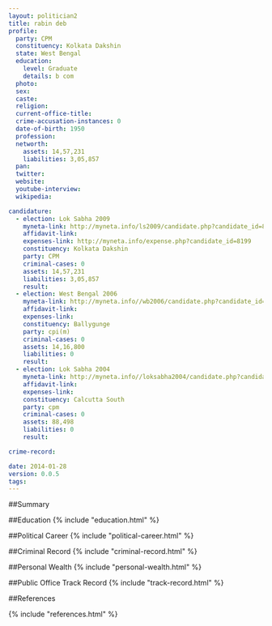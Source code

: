 ```yaml
---
layout: politician2
title: rabin deb
profile: 
  party: CPM
  constituency: Kolkata Dakshin
  state: West Bengal
  education: 
    level: Graduate
    details: b com
  photo: 
  sex: 
  caste: 
  religion: 
  current-office-title: 
  crime-accusation-instances: 0
  date-of-birth: 1950
  profession: 
  networth: 
    assets: 14,57,231
    liabilities: 3,05,857
  pan: 
  twitter: 
  website: 
  youtube-interview: 
  wikipedia: 

candidature: 
  - election: Lok Sabha 2009
    myneta-link: http://myneta.info/ls2009/candidate.php?candidate_id=8199
    affidavit-link: 
    expenses-link: http://myneta.info/expense.php?candidate_id=8199
    constituency: Kolkata Dakshin 
    party: CPM
    criminal-cases: 0
    assets: 14,57,231
    liabilities: 3,05,857
    result:  
  - election: West Bengal 2006
    myneta-link: http://myneta.info//wb2006/candidate.php?candidate_id=238
    affidavit-link: 
    expenses-link: 
    constituency: Ballygunge 
    party: cpi(m)
    criminal-cases: 0
    assets: 14,16,800
    liabilities: 0
    result:  
  - election: Lok Sabha 2004
    myneta-link: http://myneta.info//loksabha2004/candidate.php?candidate_id=5194
    affidavit-link: 
    expenses-link: 
    constituency: Calcutta South 
    party: cpm
    criminal-cases: 0
    assets: 88,498
    liabilities: 0
    result:  

crime-record: 

date: 2014-01-28
version: 0.0.5
tags: 
---
```

##Summary


##Education
{% include "education.html" %}


##Political Career
{% include "political-career.html" %}


##Criminal Record
{% include "criminal-record.html" %}


##Personal Wealth
{% include "personal-wealth.html" %}


##Public Office Track Record
{% include "track-record.html" %}


##References


{% include "references.html" %}